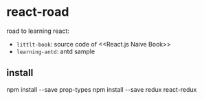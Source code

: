 # react-road
road to learning react:
+ `littlt-book`: source code of <<React.js Naive Book>>
+ `learning-antd`: antd sample

## install
npm install --save prop-types
npm install --save redux react-redux
